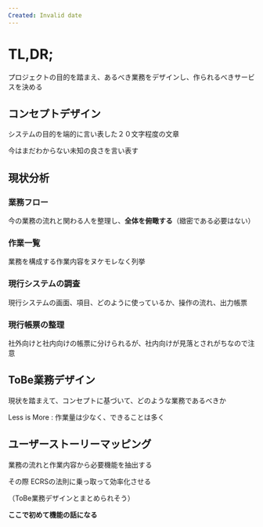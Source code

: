 ```yaml
---
Created: Invalid date
---
```

# TL,DR;

プロジェクトの目的を踏まえ、あるべき業務をデザインし、作られるべきサービスを決める

## コンセプトデザイン

システムの目的を端的に言い表した２０文字程度の文章

今はまだわからない未知の良さを言い表す

## 現状分析

### 業務フロー

今の業務の流れと関わる人を整理し、**全体を俯瞰する**（緻密である必要はない）

### 作業一覧

業務を構成する作業内容をヌケモレなく列挙

### 現行システムの調査

現行システムの画面、項目、どのように使っているか、操作の流れ、出力帳票

### 現行帳票の整理

社外向けと社内向けの帳票に分けられるが、社内向けが見落とされがちなので注意

## ToBe業務デザイン

現状を踏まえて、コンセプトに基づいて、どのような業務であるべきか

Less is More : 作業量は少なく、できることは多く

## ユーザーストーリーマッピング

業務の流れと作業内容から必要機能を抽出する

その際 ECRSの法則に乗っ取って効率化させる

（ToBe業務デザインとまとめられそう）

**ここで初めて機能の話になる**